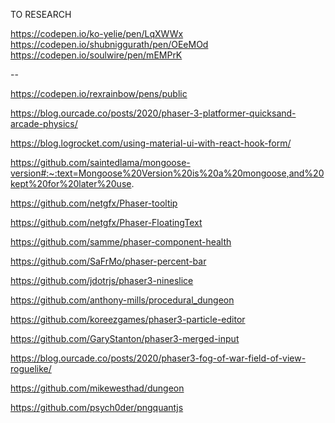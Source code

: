 
TO RESEARCH

https://codepen.io/ko-yelie/pen/LqXWWx
https://codepen.io/shubniggurath/pen/OEeMOd
https://codepen.io/soulwire/pen/mEMPrK

--

https://codepen.io/rexrainbow/pens/public

https://blog.ourcade.co/posts/2020/phaser-3-platformer-quicksand-arcade-physics/

https://blog.logrocket.com/using-material-ui-with-react-hook-form/

https://github.com/saintedlama/mongoose-version#:~:text=Mongoose%20Version%20is%20a%20mongoose,and%20kept%20for%20later%20use.

https://github.com/netgfx/Phaser-tooltip

https://github.com/netgfx/Phaser-FloatingText

https://github.com/samme/phaser-component-health

https://github.com/SaFrMo/phaser-percent-bar

https://github.com/jdotrjs/phaser3-nineslice

https://github.com/anthony-mills/procedural_dungeon

https://github.com/koreezgames/phaser3-particle-editor

https://github.com/GaryStanton/phaser3-merged-input

https://blog.ourcade.co/posts/2020/phaser3-fog-of-war-field-of-view-roguelike/

https://github.com/mikewesthad/dungeon

https://github.com/psych0der/pngquantjs
